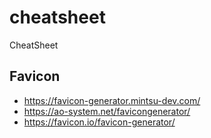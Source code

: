 # cheatsheet
CheatSheet

## Favicon
- https://favicon-generator.mintsu-dev.com/
- https://ao-system.net/favicongenerator/
- https://favicon.io/favicon-generator/
